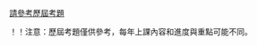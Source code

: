 
[請參考歷屆考題](https://docs.google.com/document/d/142CxUigFDwZFMH2uQ3xrbINIBU5jBgkt-nUnNaREeaM/edit?usp=sharing)

！！注意：歷屆考題僅供參考，每年上課內容和進度與重點可能不同。
